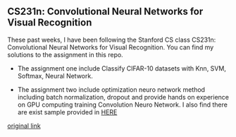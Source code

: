 ## CS231n: Convolutional Neural Networks for Visual Recognition

These past weeks, I have been following the Stanford CS class CS231n: Convolutional Neural Networks for Visual Recognition. You can find my solutions to the assignment in this repo.

* The assignment one include Classify CIFAR-10 datasets with Knn, SVM, Softmax, Neural Network.

* The assignment two include optimization neuro network method including batch normalization, dropout and provide hands on experience on GPU computing training Convolution Neuro Network. I also find there are exist sample provided in [HERE](https://www.tensorflow.org/tutorials/deep_cnn)

[original link](http://cs231n.stanford.edu/)
